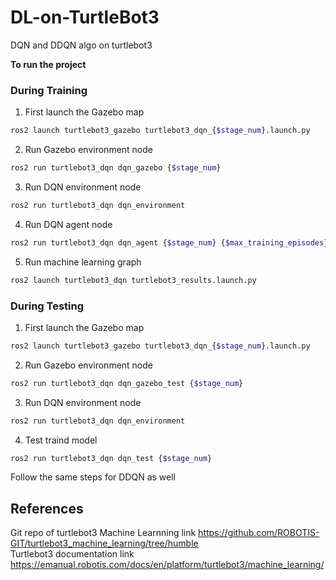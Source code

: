 # DL-on-TurtleBot3
DQN and DDQN algo on turtlebot3


**To run the project**

### During Training
1. First launch the Gazebo map
```sh
ros2 launch turtlebot3_gazebo turtlebot3_dqn_{$stage_num}.launch.py
```

2. Run Gazebo environment node
```sh
ros2 run turtlebot3_dqn dqn_gazebo {$stage_num}
```

3. Run DQN environment node
```sh
ros2 run turtlebot3_dqn dqn_environment
```

4. Run DQN agent node
```sh
ros2 run turtlebot3_dqn dqn_agent {$stage_num} {$max_training_episodes}
```

5. Run machine learning graph
```sh
ros2 launch turtlebot3_dqn turtlebot3_results.launch.py 
```

### During Testing
1. First launch the Gazebo map
```sh
ros2 launch turtlebot3_gazebo turtlebot3_dqn_{$stage_num}.launch.py
```

2. Run Gazebo environment node
```sh
ros2 run turtlebot3_dqn dqn_gazebo_test {$stage_num}
```

3. Run DQN environment node
```sh
ros2 run turtlebot3_dqn dqn_environment
```
4. Test traind model 
```sh
ros2 run turtlebot3_dqn dqn_test {$stage_num}
```

Follow the same steps for DDQN as well

## References
Git repo of turtlebot3 Machine Learnning link https://github.com/ROBOTIS-GIT/turtlebot3_machine_learning/tree/humble
<br />
Turtlebot3 documentation link https://emanual.robotis.com/docs/en/platform/turtlebot3/machine_learning/
